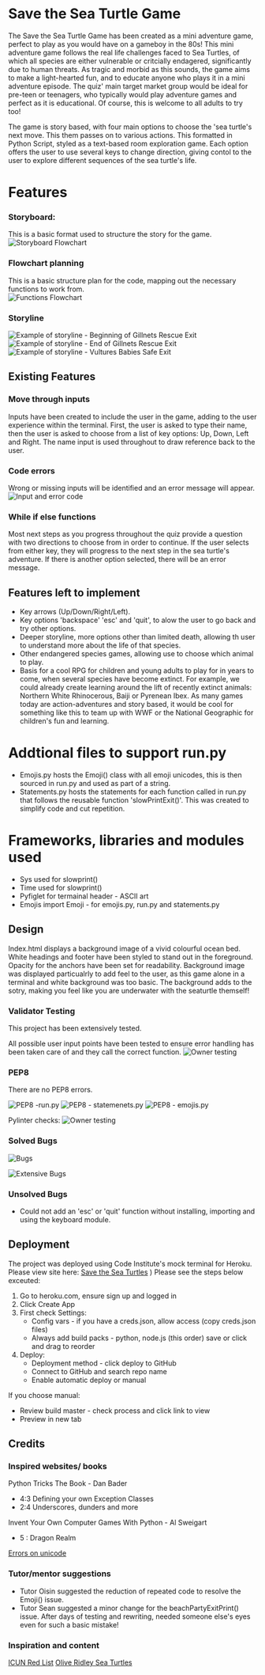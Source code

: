 # Save the Sea Turtle Game

The Save the Sea Turtle Game has been created as a mini adventure game, perfect to play as you would have on a gameboy in the 80s! This mini adventure game follows the real life challenges faced to Sea Turtles, of which all species are either vulnerable or critcially endagered, significantly due to human threats. 
As tragic and morbid as this sounds, the game aims to make a light-hearted fun, and to educate anyone who plays it in a mini adventure episode. 
The quiz' main target market group would be ideal for pre-teen or teenagers, who typically would play adventure games and perfect as it is educational. Of course, this is welcome to all adults to try too!

The game is story based, with four main options to choose the 'sea turtle's next move. This them passes on to various actions. 
This formatted in Python Script, styled as a text-based room exploration game. Each option offers the user to use several keys to change direction, giving contol to the user to explore different sequences of the sea turtle's life.

# Features

### Storyboard:

This is a basic format used to structure the story for the game.  
![Storyboard Flowchart](documents/screenshots/planning/planning_storyboard.png)

### Flowchart planning 

This is a basic structure plan for the code, mapping out the necessary functions to work from.  
![Functions Flowchart](documents/screenshots/planning/planning_functions.png) 

### Storyline

![Example of storyline - Beginning of Gillnets Rescue Exit](documents/screenshots/storyline/storyline-gillnets-begin.jpg)
![Example of storyline - End of Gillnets Rescue Exit](documents/screenshots/storyline/storyline-gillnets-end.jpg)
![Example of storyline - Vultures Babies Safe Exit](documents/screenshots/storyline/storyline-vultures-babies-safe.jpg)


## Existing Features

### Move through inputs 
Inputs have been created to include the user in the game, adding to the user experience within the terminal. First, the user is asked to type their name, then the user is asked to choose from a list of key options: Up, Down, Left and Right. 
The name input is used throughout to draw reference back to the user.

### Code errors 
Wrong or missing inputs will be identified and an error message will appear. 
![Input and error code](documents/screenshots/input-and-error-checks.jpg) 

### While if else functions
Most next steps as you progress throughout the quiz provide a question with two directions to choose from in order to continue. If the user selects from either key, they will progress to the next step in the sea turtle's adventure. If there is another option selected, there will be an error message. 

## Features left to implement

- Key arrows (Up/Down/Right/Left).
- Key options 'backspace' 'esc' and 'quit', to alow the user to go back and try other options. 
- Deeper storyline, more options other than limited death, allowing th user to understand more about the life of that species. 
- Other endangered species games, allowing use to choose which animal to play. 
- Basis for a cool RPG for children and young adults to play for in years to come, when several species have become extinct. For example, we could already create learning around the lift of recently extinct animals: Northern White Rhinocerous, Baiji or Pyrenean Ibex. As many games today are action-adventures and story based, it would be cool for something like this to team up with WWF or the National Geographic for children's fun and learning. 

# Addtional files to support run.py
- Emojis.py hosts the Emoji() class with all emoji unicodes, this is then sourced in run.py and used as part of a string. 
- Statements.py hosts the statements for each function called in run.py that follows the reusable function 'slowPrintExit()'. This was created to simplify code and cut repetition. 

# Frameworks, libraries and modules used 
- Sys used for slowprint() 
- Time used for slowprint() 
- Pyfiglet for termainal header - ASCII art 
- Emojis import Emoji - for emojis.py, run.py and statements.py

## Design

Index.html displays a background image of a vivid colourful ocean bed. White headings and footer have been styled to stand out in the foreground. Opacity for the anchors have been set for readability.
Background image was displayed particualrly to add feel to the user, as this game alone in a terminal and white background was too basic. The background adds to the sotry, making you feel like you are underwater with the seaturtle themself! 

### Validator Testing

This project has been extensively tested.

All possible user input points have been tested to ensure error handling has been taken care of and they call the correct function.
![Owner testing](documents/testing/owner-testing.jpg) 

### PEP8

There are no PEP8 errors.

![PEP8 -run.py](documents/screenshots/pep8/run-pep8.jpg ) 
![PEP8 - statemenets.py](documents/screenshots/pep8/statements-pep8.jpg) 
![PEP8 - emojis.py](documents/screenshots/pep8/emojis-pep8.jpg) 

Pylinter checks:
![Owner testing](documents/testing/pylinter-checks.jpg) 

### Solved Bugs

![Bugs](documents/bugs/bugs.jpg)

![Extensive Bugs](documents/bugs/key-arrows.jpg) 

### Unsolved Bugs

- Could not add an 'esc' or 'quit' function without installing, importing and using the keyboard module. 

## Deployment

The project was deployed using Code Institute's mock terminal for Heroku.
Please view site here: [Save the Sea Turtles](https://save-the-turtles-20dc2dacc172.herokuapp.com/)
)
Please see the steps below exceuted:
1. Go to heroku.com, ensure sign up and logged in 
2. Click Create App
3. First check Settings: 
    - Config vars - if you have a creds.json, allow access (copy creds.json files)
    - Always add build packs - python, node.js (this order) save or click and drag to reorder
4. 	Deploy: 
	- Deployment method - click deploy to GitHub
	- Connect to GitHub and search repo name
	- Enable automatic deploy or manual 

If you choose manual:
- Review build master - check process and click link to view 
- Preview in new tab 

## Credits

### Inspired websites/ books
Python Tricks The Book - Dan Bader 
- 4:3 Defining your own Exception Classes
- 2:4 Underscores, dunders and more  

Invent Your Own Computer Games With Python - Al Sweigart 
- 5 : Dragon Realm 

[Errors on unicode](https://www.geeksforgeeks.org/python-program-to-print-emojis/)

### Tutor/mentor suggestions

- Tutor Oisin suggested the reduction of repeated code to resolve the Emoji() issue. 
- Tutor Sean suggested a minor change for the beachPartyExitPrint() issue. After days of testing and rewriting, needed someone else's eyes even for such a basic mistake!

### Inspiration and content 
[ICUN Red List](https://www.iucnredlist.org/species/11534/3292503)
[Olive Ridley Sea Turtles](https://oliveridleyproject.org/threats-to-sea-turtles)



